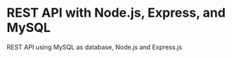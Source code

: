 # REST API with Node.js, Express, and MySQL

REST API using MySQL as database, Node.js and Express.js
